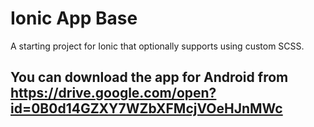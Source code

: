 Ionic App Base
==============

A starting project for Ionic that optionally supports using custom SCSS.

## You can download the app for Android from https://drive.google.com/open?id=0B0d14GZXY7WZbXFMcjVOeHJnMWc
